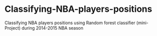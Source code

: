 # Classifying-NBA-players-positions
Classifying NBA players positions using Random forest classifier (mini-Project) during 2014-2015 NBA season
